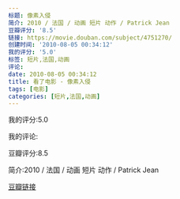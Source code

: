 ```yaml
---
标题: 像素入侵
简介: 2010 / 法国 / 动画 短片 动作 / Patrick Jean
豆瓣评分: '8.5'
链接: https://movie.douban.com/subject/4751270/
创建时间: '2010-08-05 00:34:12'
我的评分: '5.0'
标签: 短片,法国,动画
评论:
date: 2010-08-05 00:34:12
title: 看了电影 - 像素入侵
tags: [电影]
categories: [短片,法国,动画]
---
```


我的评分:5.0

我的评论:

豆瓣评分:8.5

简介:2010 / 法国 / 动画 短片 动作 / Patrick Jean

[豆瓣链接](https://movie.douban.com/subject/4751270/)

